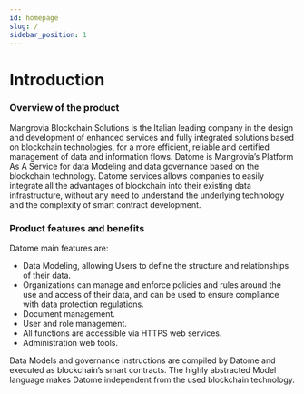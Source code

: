 ```yaml
---
id: homepage
slug: /
sidebar_position: 1
---
```


# Introduction

### Overview of the product

Mangrovia Blockchain Solutions is the Italian leading company in the design and development of enhanced services and fully integrated solutions based on blockchain technologies, for a more efficient, reliable and certified management of data and information flows.
Datome is Mangrovia’s Platform As A Service for data Modeling and data governance based on the blockchain technology. Datome services allows companies to easily integrate all the advantages of blockchain into their existing data infrastructure, without any need to understand the underlying technology and the complexity of smart contract development.

### Product features and benefits

Datome main features are:

- Data Modeling, allowing Users to define the structure and relationships of their data.
- Organizations can manage and enforce policies and rules around the use and access of their data, and can be used to ensure compliance with data protection regulations.
- Document management.
- User and role management.
- All functions are accessible via HTTPS web services.
- Administration web tools.

Data Models and governance instructions are compiled by Datome and executed as blockchain’s smart contracts.
The highly abstracted Model language makes Datome independent from the used blockchain technology.
